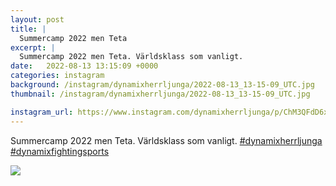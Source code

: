 ```yaml
---
layout: post
title: |
  Summercamp 2022 men Teta
excerpt: |
  Summercamp 2022 men Teta. Världsklass som vanligt.   
date:   2022-08-13 13:15:09 +0000
categories: instagram
background: /instagram/dynamixherrljunga/2022-08-13_13-15-09_UTC.jpg
thumbnail: /instagram/dynamixherrljunga/2022-08-13_13-15-09_UTC.jpg

instagram_url: https://www.instagram.com/dynamixherrljunga/p/ChM3QFdD6xI
---
```

Summercamp 2022 men Teta. Världsklass som vanligt.  [#dynamixherrljunga](https://www.instagram.com/explore/tags/dynamixherrljunga/) [#dynamixfightingsports](https://www.instagram.com/explore/tags/dynamixfightingsports/)



<img src='/www-dynamix-herrljunga/instagram/dynamixherrljunga/2022-08-13_13-15-09_UTC.jpg' class='img-fluid' />
